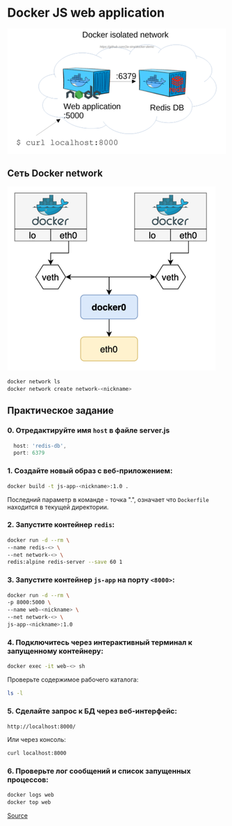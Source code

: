 # Docker JS web application

<img src="js-web-app.png" alt="js-web-app" width="1024"/>

## Сеть Docker network

<img src="docker-network.png" alt="docker-network" width="480"/>

```bash
docker network ls
docker network create network-<nickname>
```

## Практическое задание

### 0. Отредактируйте имя `host` в файле server.js

```javascript
  host: 'redis-db',
  port: 6379
```

### 1. Создайте новый образ с веб-приложением:

```bash
docker build -t js-app-<nickname>:1.0 .
```

Последний параметр в команде - точка ".", означает что `Dockerfile` находится в текущей директории.

### 2. Запустите контейнер `redis`:

```bash
docker run -d --rm \
--name redis-<> \
--net network-<> \
redis:alpine redis-server --save 60 1
```
### 3. Запустите контейнер `js-app` на порту `<8000>`:

```bash
docker run -d --rm \
-p 8000:5000 \
--name web-<nickname> \
--net network-<> \
js-app-<nickname>:1.0
```

### 4. Подключитесь через интерактивный терминал к запущенному контейнеру:

```bash
docker exec -it web-<> sh
```

Проверьте содержимое рабочего каталога:
```bash
ls -l
```

### 5. Сделайте запрос к БД через веб-интерфейс:

`http://localhost:8000/`

Или через консоль:

```bash
curl localhost:8000
```

### 6. Проверьте лог сообщений и список запущенных процессов:

```bash
docker logs web
docker top web
```

[Source](https://github.com/docker/awesome-compose/tree/master/nginx-nodejs-redis)
